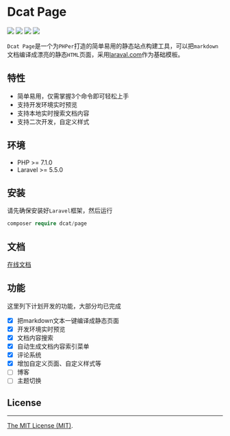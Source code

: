 Dcat Page
======

<p>
    <a href="https://github.com/jqhph/dcat-page/blob/master/LICENSE"><img src="https://img.shields.io/badge/license-MIT-7389D8.svg?style=flat" ></a>
    <a href="https://github.com/jqhph/dcat-page/releases" ><img src="https://img.shields.io/github/release/jqhph/dcat-page.svg?color=4099DE" /></a> 
    <a href="https://packagist.org/packages/dcat/page"><img src="https://img.shields.io/packagist/dt/dcat/page.svg?color=" /></a> 
    <a><img src="https://img.shields.io/badge/php-7.1+-59a9f8.svg?style=flat" /></a> 
</p>


`Dcat Page`是一个为`PHPer`打造的简单易用的静态站点构建工具，可以把`markdown`文档编译成漂亮的静态`HTML`页面，采用[laraval.com](https://github.com/laravel/laravel.com)作为基础模板。


## 特性

+ 简单易用，仅需掌握3个命令即可轻松上手
+ 支持开发环境实时预览
+ 支持本地实时搜索文档内容
+ 支持二次开发，自定义样式


## 环境
 - PHP >= 7.1.0
 - Laravel >= 5.5.0

## 安装

请先确保安装好`Laravel`框架，然后运行

```php
composer require dcat/page
```

## 文档

[在线文档](https://jqhph.github.io/dcat-page/)


## 功能

这里列下计划开发的功能，大部分均已完成

- [x] 把markdown文本一键编译成静态页面
- [x] 开发环境实时预览
- [x] 文档内容搜索
- [x] 自动生成文档内容索引菜单
- [x] 评论系统
- [x] 增加自定义页面、自定义样式等
- [ ] 博客
- [ ] 主题切换

## License
------------
[The MIT License (MIT)](LICENSE).